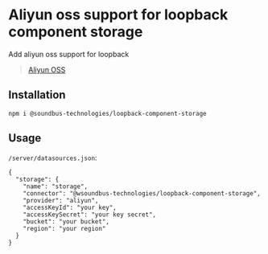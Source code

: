 # Aliyun oss support for loopback component storage
Add aliyun oss support for loopback
> [Aliyun OSS](https://www.alibabacloud.com/help/product/31815.htm?spm=a3c0i.7950270.1167928.3.2795ab91hyOWI7)

## Installation
```
npm i @soundbus-technologies/loopback-component-storage
```
## Usage
`/server/datasources.json`:
```
{
  "storage": {
    "name": "storage",
    "connector": "@wsoundbus-technologies/loopback-component-storage",
    "provider": "aliyun",
    "accessKeyId": "your key",
    "accessKeySecret": "your key secret",
    "bucket": "your bucket",
    "region": "your region"
  }
}
```
